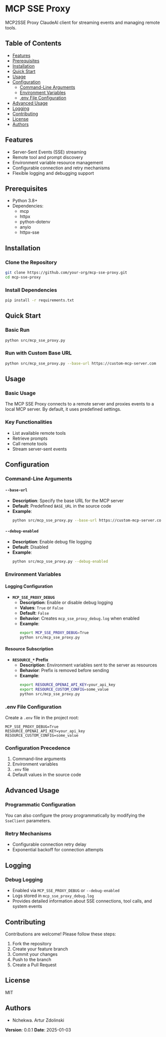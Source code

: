 # MCP SSE Proxy

MCP2SSE Proxy ClaudeAI client for streaming events and managing remote tools.

## Table of Contents
- [Features](#features)
- [Prerequisites](#prerequisites)
- [Installation](#installation)
- [Quick Start](#quick-start)
- [Usage](#usage)
- [Configuration](#configuration)
  - [Command-Line Arguments](#command-line-arguments)
  - [Environment Variables](#environment-variables)
  - [.env File Configuration](#env-file-configuration)
- [Advanced Usage](#advanced-usage)
- [Logging](#logging)
- [Contributing](#contributing)
- [License](#license)
- [Authors](#authors)

## Features
- Server-Sent Events (SSE) streaming
- Remote tool and prompt discovery
- Environment variable resource management
- Configurable connection and retry mechanisms
- Flexible logging and debugging support

## Prerequisites
- Python 3.8+
- Dependencies:
  - mcp
  - httpx
  - python-dotenv
  - anyio
  - httpx-sse

## Installation

### Clone the Repository
```bash
git clone https://github.com/your-org/mcp-sse-proxy.git
cd mcp-sse-proxy
```

### Install Dependencies
```bash
pip install -r requirements.txt
```

## Quick Start

### Basic Run
```bash
python src/mcp_sse_proxy.py
```

### Run with Custom Base URL
```bash
python src/mcp_sse_proxy.py --base-url https://custom-mcp-server.com
```

## Usage

### Basic Usage
The MCP SSE Proxy connects to a remote server and proxies events to a local MCP server. By default, it uses predefined settings.

### Key Functionalities
- List available remote tools
- Retrieve prompts
- Call remote tools
- Stream server-sent events

## Configuration

### Command-Line Arguments

#### `--base-url`
- **Description**: Specify the base URL for the MCP server
- **Default**: Predefined `BASE_URL` in the source code
- **Example**: 
  ```bash
  python src/mcp_sse_proxy.py --base-url https://custom-mcp-server.com
  ```

#### `--debug-enabled`
- **Description**: Enable debug file logging
- **Default**: Disabled
- **Example**: 
  ```bash
  python src/mcp_sse_proxy.py --debug-enabled
  ```

### Environment Variables

#### Logging Configuration
- **`MCP_SSE_PROXY_DEBUG`**
  - **Description**: Enable or disable debug logging
  - **Values**: `True` or `False`
  - **Default**: `False`
  - **Behavior**: Creates `mcp_sse_proxy_debug.log` when enabled
  - **Example**: 
    ```bash
    export MCP_SSE_PROXY_DEBUG=True
    python src/mcp_sse_proxy.py
    ```

#### Resource Subscription
- **`RESOURCE_*` Prefix**
  - **Description**: Environment variables sent to the server as resources
  - **Behavior**: Prefix is removed before sending
  - **Example**: 
    ```bash
    export RESOURCE_OPENAI_API_KEY=your_api_key
    export RESOURCE_CUSTOM_CONFIG=some_value
    python src/mcp_sse_proxy.py
    ```

### .env File Configuration
Create a `.env` file in the project root:

```
MCP_SSE_PROXY_DEBUG=True
RESOURCE_OPENAI_API_KEY=your_api_key
RESOURCE_CUSTOM_CONFIG=some_value
```

### Configuration Precedence
1. Command-line arguments
2. Environment variables
3. `.env` file
4. Default values in the source code

## Advanced Usage

### Programmatic Configuration
You can also configure the proxy programmatically by modifying the `SseClient` parameters.

### Retry Mechanisms
- Configurable connection retry delay
- Exponential backoff for connection attempts

## Logging

### Debug Logging
- Enabled via `MCP_SSE_PROXY_DEBUG` or `--debug-enabled`
- Logs stored in `mcp_sse_proxy_debug.log`
- Provides detailed information about SSE connections, tool calls, and system events

## Contributing
Contributions are welcome! Please follow these steps:
1. Fork the repository
2. Create your feature branch
3. Commit your changes
4. Push to the branch
5. Create a Pull Request

## License
MIT

## Authors
- Nchekwa. Artur Zdolinski

**Version**: 0.0.1
**Date**: 2025-01-03
